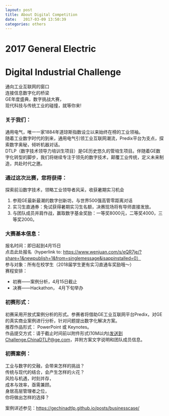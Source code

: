 ```yaml
---
layout: post
title: About Digital Competition
date:   2017-03-09 13:50:39
categories: others
---
```


# 2017 General Electric
# Digital Industrial Challenge
通向工业互联网的窗口  
连接信息数字化的桥梁  
GE年度盛典，数字挑战大赛，  
现代科技与传统工业的碰撞，就等你来!  


### 关于我们：  
通用电气，唯一一家1884年道琼斯指数设立以来始终在榜的工业领袖。  
随着工业数字时代的到来，通用电气引领工业互联网潮流，Predix平台为支点，探索数字奥秘，倾听机器对话。  
DTLP（数字技术领导力培训生项目）是GE历史悠久的管培生项目。伴随着GE数字化转型的脚步，我们将继续专注于领先的数字技术，颠覆工业传统，定义未来制造，共赴时代之邀。  

### 通过这次比赛，您将获得：  
探索前沿数字技术，领略工业领导者风采，收获暑期实习机会  
1.	参观GE最新最潮的数字创新坊，与世界500强高管零距离对话
2.	实习生直通券：免试获得暑期实习生名额，决赛现场将有导师直接发放。
3.	与团队成员并肩作战，赢取数字基金奖励：一等奖8000元，二等奖4000，三等奖2000。  

### 大赛基本信息：  
报名时间：即日起到4月15日  
点击此处报名（hyperlink to: https://www.wenjuan.com/s/eQR7je/?share=1&newpublish=1&from=singlemessage&isappinstalled=0）  
参与对象：所有在校学生（2018届学生更有实习直通车奖励哦～）  
赛程安排：
* 初赛——案例分析，4月15日截止  
* 决赛——Hackathon， 4月下旬举办  


### 初赛形式：  
初赛采用开放式案例分析的形式。参赛者将借助GE工业互联网平台Predix，对GE的真实商业案例进行分析，针对问题提出数字化解决方案。  
推荐作品形式： PowerPoint 或 Keynotes。  
作品提交方式：请于截止时间前以附件形式(10M以内)发送到Challenge.ChinaDTLP@ge.com，并附方案文字说明和团队成员信息。  

### 初赛案例：  
工业与数字的交融，会带来怎样的挑战？  
传统与现代的结合，会产生怎样的火花？  
风险与机遇，时刻并存，  
成本与效率，亟需兼顾。  
身居高层管理者之位，  
你将做出怎样的选择？  

案例详述参见：https://gechinadtlp.github.io/posts/businesscase/
